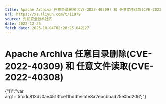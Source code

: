 ```yaml
---
title: Apache Archiva 任意目录删除(CVE-2022-40309) 和 任意文件读取(CVE-2022-40308)
url: https://xz.aliyun.com/t/11979
source: 先知安全技术社区
date: 2022-12-25
fetch_date: 2025-10-04T02:28:25.642227
---
```


# Apache Archiva 任意目录删除(CVE-2022-40309) 和 任意文件读取(CVE-2022-40308)

{"l1":"var arg1='5fcdc813d20ae4513fce11bddfe6bfe8a2ebcbbad25e0bd206';"}
